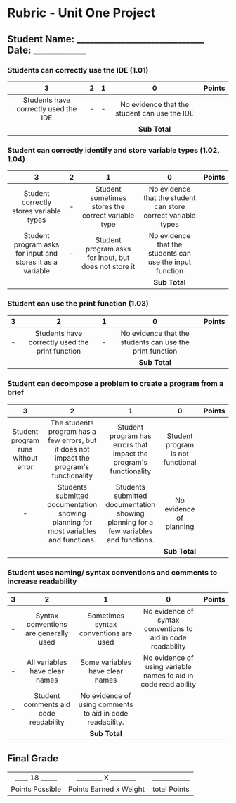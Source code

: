# Rubric - Unit One Project

## Student Name: _____________________________ Date: ____________

### Students can correctly use the IDE (1.01)

|3 |2 |1 |0 |Points
|:-:|:-:|:-:|:-:|:-:|
| Students have correctly used the IDE|-|-|No evidence that the student can use the IDE|  |
||||**Sub Total**|  |

### Student can correctly identify and store variable types (1.02, 1.04)

|3 |2 |1 |0 |Points
|:-:|:-:|:-:|:-:|:-:|
|Student correctly stores variable types| - | Student sometimes stores the correct variable type | No evidence that the student can store correct variable types|  |
| Student program asks for input and stores it as a variable | - | Student program asks for input, but does not store it | No evidence that the students can use the input function||
||||**Sub Total**||

### Student can use the print function (1.03)

|3 |2 |1 |0 |Points|
|:-:|:-:|:-:|:-:|:-:|
| - | Students have correctly used the print function| -|No evidence that the students can use the print function ||
||||**Sub Total**||

### Student can decompose a problem to create a program from a brief

|3 |2 |1 |0 |Points
|:-:|:-:|:-:|:-:|:-:|
|Student program runs without error | The students program has a few errors, but it does not impact the program's functionality | Student program has errors that impact the program's functionality | Student program is not functional | |
| - | Students submitted documentation showing planning for most variables and functions.| Students submitted documentation showing planning for a few variables and functions.| No evidence of planning||
||||**Sub Total**||

### Student uses naming/ syntax conventions and comments to increase readability

|3|2 |1 |0 |Points
|:-:|:-:|:-:|:-:|:-:|
|-|Syntax conventions are generally used |Sometimes syntax conventions are used| No evidence of syntax conventions to aid in code readability||
|-|All variables have clear names| Some variables have clear names| No evidence of using variable names to aid in code read ability||
|-|Student comments aid code readability| No evidence of using comments to aid in code readability.||
|||**Sub Total**||

## Final Grade

||||
|:-:|:-:|:-:|
|____ 18 _____| ________ X ________|____________|
| Points Possible | Points Earned x Weight | total Points|
